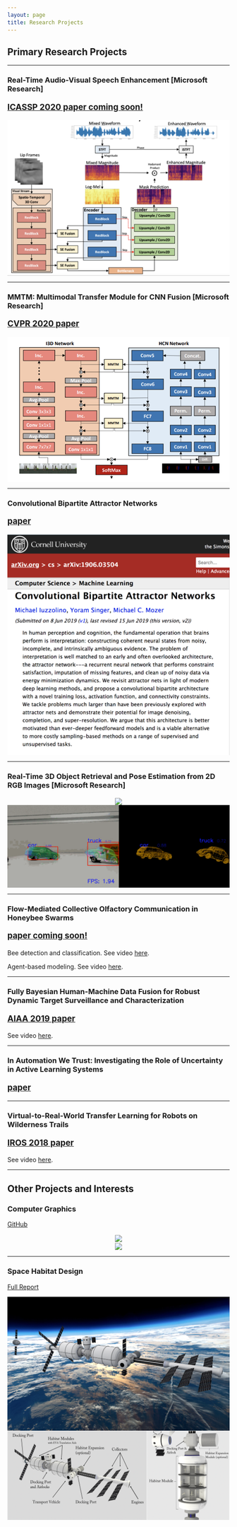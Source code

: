 ```yaml
---
layout: page
title: Research Projects
---
```

## Primary Research Projects

---

### Real-Time Audio-Visual Speech Enhancement [<b>Microsoft Research</b>]
#### <span style="font-size:14pt;color:blue;"> [ICASSP 2020 paper coming soon!]()</span>
<div style='text-align:center;'  >
    <img src="/images/avspeech.png"   class='custom_image' style="vertical-align: middle;"/>
</div>

---
### MMTM: Multimodal Transfer Module for CNN Fusion [<b>Microsoft Research</b>]
#### <span style="font-size:14pt;color:blue;"> [CVPR 2020 paper](https://arxiv.org/abs/1911.08670)</span>
<div style='text-align:center;'  >
    <img src="/images/mmtm.png"   class='custom_image' style="vertical-align: middle;"/>
</div>

---

### Convolutional Bipartite Attractor Networks
#### <span style="font-size:14pt;color:blue;"> [paper](https://arxiv.org/abs/1906.03504)</span>

<div style='text-align:center;'>
    <img src="/images/CBAN.png"   class='custom_image' style="vertical-align: middle;"/>
</div>

---

### Real-Time 3D Object Retrieval and Pose Estimation from 2D RGB Images [<b>Microsoft Research</b>]

<div style='text-align:center;'  >
    <img src="/images/bottle.gif"   class='custom_image' style="vertical-align: middle;text-align:center;"/> <br>
    <img src="/images/cars.gif"   class='custom_image' style="vertical-align: middle;text-align:center;"/>
</div>

---
### Flow-Mediated Collective Olfactory Communication in Honeybee Swarms
#### <span style="font-size:14pt;color:blue;"> [paper coming soon!]()</span>

Bee detection and classification.
See video [here](https://drive.google.com/file/d/1YLwlrtV5Pqg8Cq-cCUtrVgeiiy6Qe0DR).

Agent-based modeling.
See video [here](https://drive.google.com/file/d/1Obyp85PMwfLTDT8YFG2MLBWWmTq5TD8I).

---

### Fully Bayesian Human-Machine Data Fusion for Robust Dynamic Target Surveillance and Characterization
#### <span style="font-size:14pt;color:blue;"> [AIAA 2019 paper](https://arc.aiaa.org/doi/abs/10.2514/6.2019-2208)</span>
See video [here](https://drive.google.com/file/d/1cRsQJX3XHlSEXs-6ewTvgr_JVGBNEAfY/).

---

### In Automation We Trust: Investigating the Role of Uncertainty in Active Learning Systems
#### <span style="font-size:14pt;color:blue;"> [paper](https://arxiv.org/pdf/2004.00762.pdf)</span>

---

### Virtual-to-Real-World Transfer Learning for Robots on Wilderness Trails
#### <span style="font-size:14pt;color:blue;"> [IROS 2018 paper](https://arxiv.org/abs/1901.05599)</span>
See video [here](https://drive.google.com/file/d/1BAva9kP_B9sbHfyI1MatqeEYSET5zfbl).

---

## Other Projects and Interests

###  Computer Graphics
[GitHub](https://github.com/michael-iuzzolino/Computer-Graphics---Terrain-Creator)

<div style='text-align:center;'  >
    <img src="/images/world.gif" class='custom_image' style="vertical-align: middle;"/> <br>
    <img src="/images/seasons.gif" class='custom_image' style="vertical-align: middle;"/>
</div>

---

### Space Habitat Design
[Full Report](https://drive.google.com/open?id=1jIoupop2QvcNz8SYYR1HN75S9Iy9ZieT)
<div style='text-align:center;'  >
    <img src="/images/spacehab1.png" class='custom_image' style="vertical-align: middle;"/> <br>
    <img src="/images/spacehab2.png" class='custom_image' style="vertical-align: middle;"/>
</div>

